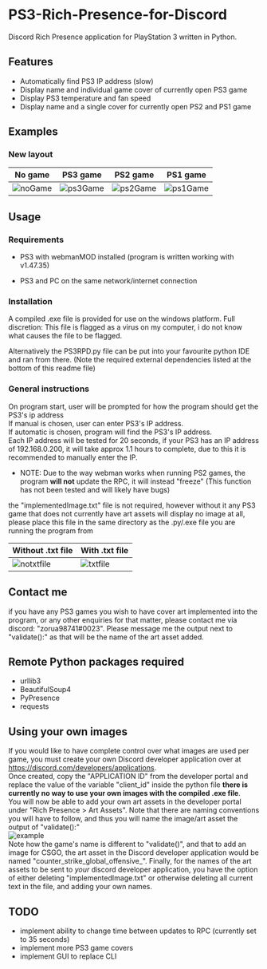 # PS3-Rich-Presence-for-Discord
 
Discord Rich Presence application for PlayStation 3 written in Python.
## Features
* Automatically find PS3 IP address (slow)
* Display name and individual game cover of currently open PS3 game
* Display PS3 temperature and fan speed
* Display name and a single cover for currently open PS2 and PS1 game
 
## Examples
<!-- ### Old layout
 No game 	| 	PS3 game 	|	PS2 game 	|	PS1 game 	|
 -----------|---------------|---------------|---------------|
 ![noGame](https://imgur.com/gdAaT1F.png) | ![ps3Game](https://imgur.com/ZD1BF70.png) | ![ps2Game](https://imgur.com/n7o0msJ.png) | ![ps1Game](https://imgur.com/CYlTcm6.png)
-->
### New layout
 No game 	| 	PS3 game 	|	PS2 game 	|	PS1 game 	|
 -----------|---------------|---------------|---------------|
 ![noGame](https://i.imgur.com/lw1vMGz.png) | ![ps3Game](https://i.imgur.com/aQxcbQG.png) | ![ps2Game](https://i.imgur.com/Z5vYdog.png) | ![ps1Game](https://i.imgur.com/7qfsisz.png) |
 
## Usage

### Requirements
* PS3 with webmanMOD installed (program is written working with v1.47.35)

* PS3 and PC on the same network/internet connection

### Installation
A compiled .exe file is provided for use on the windows platform. 
Full discretion: This file is flagged as a virus on my computer, i do not know what causes the file to be flagged.

Alternatively the PS3RPD.py file can be put into your favourite python IDE and ran from there. (Note the required external dependencies listed at the bottom of this readme file)

### General instructions
On program start, user will be prompted for how the program should get the PS3's ip address <br>
If manual is chosen, user can enter PS3's IP address. <br>
If automatic is chosen, program will find the PS3's IP address. <br>
Each IP address will be tested for 20 seconds, if your PS3 has an IP address of 192.168.0.200, it will take approx 1.1 hours to complete, due to this it is recommended to manually enter the IP. <br>

* NOTE: Due to the way webman works when running PS2 games, the program __will not__ update the RPC, it will instead "freeze" (This function has not been tested and will likely have bugs)

the "implementedImage.txt" file is not required, however without it any PS3 game that does not currently have art assets will display no image at all,
please place this file in the same directory as the .py/.exe file you are running the program from

 Without .txt file 	| With .txt file |
 -------------------|----------------|
 ![notxtfile](https://imgur.com/xrkHBgC.png) | ![txtfile](https://imgur.com/LQKekql.png)

## Contact me
if you have any PS3 games you wish to have cover art implemented into the program, or any other enquiries for that matter, please contact me via discord: "zorua98741#0023".
Please message me the output next to "validate():" as that will be the name of the art asset added. 

## Remote Python packages required
* urllib3
* BeautifulSoup4
* PyPresence
* requests

## Using your own images
If you would like to have complete control over what images are used per game, you must create your own Discord developer application over at https://discord.com/developers/applications. <br>
Once created, copy the "APPLICATION ID" from the developer portal and replace the value of the variable "client_id" inside the python file **there is currently no way to use your own images with the compiled .exe file**. <br>
You will now be able to add your own art assets in the developer portal under "Rich Presence > Art Assets". Note that there are naming conventions you will have to follow, and thus you will name the image/art asset the output of "validate():" <br>
 ![example](https://imgur.com/QUZ6GTq.png) <br>
Note how the game's name is different to "validate()", and that to add an image for CSGO, the art asset in the Discord developer application would be named "counter_strike_global_offensive_".
Finally, for the names of the art assets to be sent to *your* discord developer application, you have the option of either deleting "implementedImage.txt" or otherwise deleting all current text in the file, and adding your own names.

## TODO
* implement ability to change time between updates to RPC (currently set to 35 seconds)
* implement more PS3 game covers
* implement GUI to replace CLI
